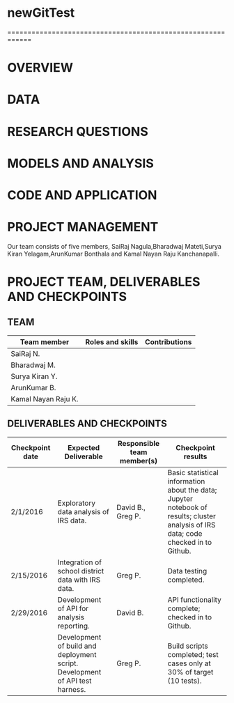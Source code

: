 # newGitTest
============================================================

# OVERVIEW

# DATA

# RESEARCH QUESTIONS

# MODELS AND ANALYSIS

# CODE AND APPLICATION

# PROJECT MANAGEMENT

Our team consists of five members, SaiRaj Nagula,Bharadwaj Mateti,Surya Kiran Yelagam,ArunKumar Bonthala and Kamal Nayan Raju Kanchanapalli.

# PROJECT TEAM, DELIVERABLES AND CHECKPOINTS

## TEAM

| Team member | Roles and skills | Contributions |
|-------------|-------------------------|---------------------------------------------|
| SaiRaj N. | | |
| Bharadwaj M. |  |  |
| Surya Kiran Y.| | |
| ArunKumar B.|  | |
| Kamal Nayan Raju K.|  | |

## DELIVERABLES AND CHECKPOINTS


| Checkpoint date | Expected Deliverable                                                          | Responsible team member(s) | Checkpoint results                                                                                                                  |
|-----------------|-------------------------------------------------------------------------------|----------------------------|-------------------------------------------------------------------------------------------------------------------------------------|
| 2/1/2016        | Exploratory data analysis of IRS data.                                        | David B., Greg P.          | Basic statistical information about the data; Jupyter notebook of results; cluster analysis of IRS data; code checked in to Github. |
| 2/15/2016       | Integration of school district data with IRS data.                            | Greg P.                    | Data testing completed.                                                                                                             |
| 2/29/2016       | Development of API for analysis reporting.                                    | David B.                   | API functionality complete; checked in to Github.                                                                                   |
|                 | Development of build and deployment script.  Development of API test harness. | Greg P.                    | Build scripts completed; test cases only at 30% of target (10 tests).                                                               |

